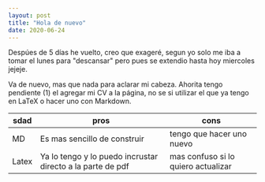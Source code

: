 ```yaml
---
layout: post
title: "Hola de nuevo"
date: 2020-06-24
---
```

Despúes de 5 días he vuelto, creo que exageré, segun yo solo me iba a tomar el lunes para "descansar" pero pues se extendio hasta hoy miercoles jejeje.

Va de nuevo, mas que nada para aclarar mi cabeza. Ahorita tengo pendiente (1) el agregar mi CV a la página, no se si utilizar el que ya tengo en LaTeX o hacer uno con Markdown.

|sdad|pros|cons|
|----|----|----|
|MD|Es mas sencillo de construir|tengo que hacer uno nuevo|
|Latex|Ya lo tengo y lo puedo incrustar directo a la parte de pdf|mas confuso si lo quiero actualizar|
